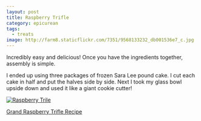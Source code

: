 ```yaml
---
layout: post
title: Raspberry Trifle
category: epicurean
tags: 
  - treats
image: http://farm8.staticflickr.com/7351/9568133232_db001536e7_c.jpg
---
```


Incredibly easy and delicious! Once you have the ingredients together, assembly is simple.

I ended up using three packages of frozen Sara Lee pound cake. I cut each cake in half and put the halves side by side. Next I took my glass bowl upside down and used it like a giant cookie cutter!

<div class="photos">
<a href="http://www.flickr.com/photos/91218249@N05/9568133232/" title="Raspberry Trile by katydecorah, on Flickr">
<img src="http://farm8.staticflickr.com/7351/9568133232_db001536e7_c.jpg" class="pop-out" alt="Raspberry Trile"></a>
</div>

[Grand Raspberry Trifle Recipe](http://www.marthastewart.com/318066/grand-raspberry-trifle)